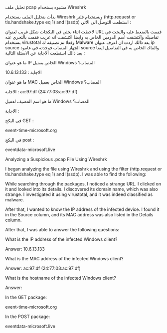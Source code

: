 تحليل ملف pcap مشبوه بستخدام Wireshrk  

بدأت بتحليل الملف بستخدام Wireshrk وبستخدام فلتر  (http.request or tls.handshake.type eq 1) and !(ssdp) استطعت التوصل الى الاتي :

لاحظت اثناء بحثي في البكجات شكل غريب لعنوان URL فقمت بالضغط عليه والبحث في تفاصيله واكتشفت اسم الدومين الخاص به وايضا اكتشفت انه غريب فقمت بالتحري عنه بستخدام virustotal وفعلا تم تصنيفه ك Malware 
بعد ذالك اردت ان اعرف عنوان ip source الجهاز المصاب فوجدته في عامود source  والماك الخاص به في التفاصيل ايضا 
بعد ذالك استطعت الاجابة عن الاسئلة التالية : 

ما هو عنوان IP الخاص بعميل Windows المصاب؟

الاجابة : 10.6.13.133 

ما هو عنوان MAC الخاص بعميل Windows المصاب؟

الاجابة : ac:97:df (24:77:03:ac:97:df)

ما هو اسم المضيف لعميل Windows المصاب؟

الاجابة : 

في البكج GET : 

 event-time-microsoft.org 

في البكج post : 

eventdata-microsoft.live








Analyzing a Suspicious .pcap File Using Wireshrk

I began analyzing the file using Wireshrk and using the filter (http.request or tls.handshake.type eq 1) and !(ssdp). I was able to find the following:

While searching through the packages, I noticed a strange URL. I clicked on it and looked into its details. I discovered its domain name, which was also strange. I investigated it using virustotal, and it was indeed classified as malware.

After that, I wanted to know the IP address of the infected device. I found it in the Source column, and its MAC address was also listed in the Details column.

After that, I was able to answer the following questions:

What is the IP address of the infected Windows client?

Answer: 10.6.13.133

What is the MAC address of the infected Windows client?

Answer: ac:97:df (24:77:03:ac:97:df)

What is the hostname of the infected Windows client?

Answer:

In the GET package:

event-time-microsoft.org

In the POST package:

eventdata-microsoft.live
